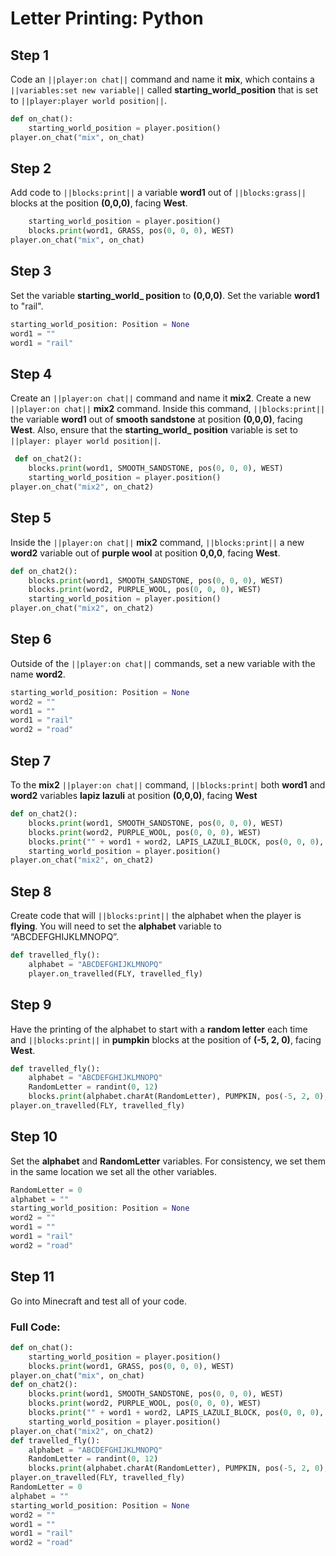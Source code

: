 # Letter Printing: Python

## Step 1

Code an ``||player:on chat||`` command and name it **mix**, which contains a ``||variables:set new variable||`` called **starting_world_position** that is set to ``||player:player world position||``.

```python
def on_chat():
    starting_world_position = player.position()
player.on_chat("mix", on_chat)
```

## Step 2

Add code to ``||blocks:print||`` a variable **word1** out of ``||blocks:grass||`` blocks at the position **(0,0,0)**, facing **West**.

```python
    starting_world_position = player.position()
    blocks.print(word1, GRASS, pos(0, 0, 0), WEST)
player.on_chat("mix", on_chat)
```

## Step 3

Set the variable **starting_world_ position** to **(0,0,0)**. Set the variable **word1** to "rail".
  
```python
starting_world_position: Position = None
word1 = ""
word1 = "rail"
```

## Step 4

Create an ``||player:on chat||`` command and name it **mix2**. Create a new ``||player:on chat||`` **mix2** command.  Inside this command, ``||blocks:print||`` the variable **word1** out of **smooth sandstone** at position **(0,0,0)**, facing **West**. Also, ensure that the **starting_world_ position** variable is set to ``||player: player world position||``. 

```python
 def on_chat2():
    blocks.print(word1, SMOOTH_SANDSTONE, pos(0, 0, 0), WEST)
    starting_world_position = player.position()
player.on_chat("mix2", on_chat2)
```

## Step 5

Inside the ``||player:on chat||`` **mix2** command, ``||blocks:print||`` a new **word2** variable out of **purple wool** at position **0,0,0**, facing **West**. 

```python
def on_chat2():
    blocks.print(word1, SMOOTH_SANDSTONE, pos(0, 0, 0), WEST)
    blocks.print(word2, PURPLE_WOOL, pos(0, 0, 0), WEST)
    starting_world_position = player.position()
player.on_chat("mix2", on_chat2)
```

## Step 6

Outside of the ``||player:on chat||`` commands, set a new variable with the name **word2**.

```python
starting_world_position: Position = None
word2 = ""
word1 = ""
word1 = "rail"
word2 = "road"
```

## Step 7

To the **mix2** ``||player:on chat||`` command,  ``||blocks:print|`` both **word1** and **word2** variables **lapiz lazuli** at position **(0,0,0)**, facing **West**

```python
def on_chat2():
    blocks.print(word1, SMOOTH_SANDSTONE, pos(0, 0, 0), WEST)
    blocks.print(word2, PURPLE_WOOL, pos(0, 0, 0), WEST)
    blocks.print("" + word1 + word2, LAPIS_LAZULI_BLOCK, pos(0, 0, 0), WEST)
    starting_world_position = player.position()
player.on_chat("mix2", on_chat2)
```

## Step 8

Create code that will ``||blocks:print||`` the alphabet when the player is **flying**. You will need to set the **alphabet** variable to “ABCDEFGHIJKLMNOPQ”.

```python
def travelled_fly():
    alphabet = "ABCDEFGHIJKLMNOPQ"
    player.on_travelled(FLY, travelled_fly)
```

## Step 9

Have the printing of the alphabet to start with a **random letter** each time and ``||blocks:print||`` in **pumpkin** blocks at the position of **(-5, 2, 0)**, facing **West**.

```python
def travelled_fly():
    alphabet = "ABCDEFGHIJKLMNOPQ"
    RandomLetter = randint(0, 12)
    blocks.print(alphabet.charAt(RandomLetter), PUMPKIN, pos(-5, 2, 0), WEST)
player.on_travelled(FLY, travelled_fly)
```

## Step 10

Set the **alphabet** and **RandomLetter** variables. For consistency, we set them in the same location we set all the other variables.

```python
RandomLetter = 0
alphabet = ""
starting_world_position: Position = None
word2 = ""
word1 = ""
word1 = "rail"
word2 = "road"
```

## Step 11

Go into Minecraft and test all of your code.


### Full Code: 

```python
def on_chat():
    starting_world_position = player.position()
    blocks.print(word1, GRASS, pos(0, 0, 0), WEST)
player.on_chat("mix", on_chat)
def on_chat2():
    blocks.print(word1, SMOOTH_SANDSTONE, pos(0, 0, 0), WEST)
    blocks.print(word2, PURPLE_WOOL, pos(0, 0, 0), WEST)
    blocks.print("" + word1 + word2, LAPIS_LAZULI_BLOCK, pos(0, 0, 0), WEST)
    starting_world_position = player.position()
player.on_chat("mix2", on_chat2)
def travelled_fly():
    alphabet = "ABCDEFGHIJKLMNOPQ"
    RandomLetter = randint(0, 12)
    blocks.print(alphabet.charAt(RandomLetter), PUMPKIN, pos(-5, 2, 0), WEST)
player.on_travelled(FLY, travelled_fly)
RandomLetter = 0
alphabet = ""
starting_world_position: Position = None
word2 = ""
word1 = ""
word1 = "rail"
word2 = "road"
```

